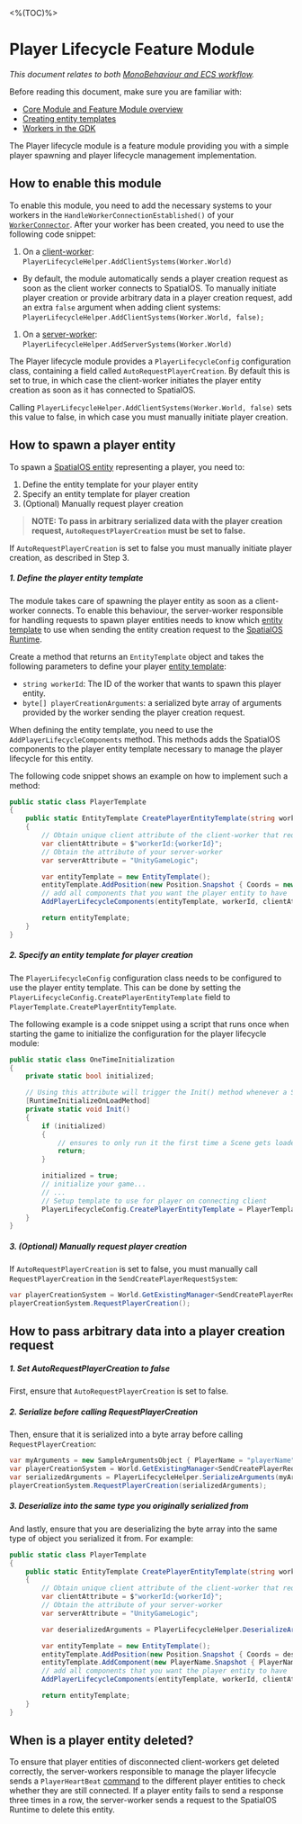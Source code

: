 [//]: # (Doc of docs reference 36)
[//]: # (TODO - technical writer review)

<%(TOC)%>
# Player Lifecycle Feature Module
_This document relates to both [MonoBehaviour and  ECS workflow]({{urlRoot}}/content/intro-workflows-spatialos-entities)._

Before reading this document, make sure you are familiar with:

  * [Core Module and Feature Module overview]({{urlRoot}}/content/modules/core-and-feature-module-overview)
  * [Creating entity templates]({{urlRoot}}/content/entity-templates)
  * [Workers in the GDK]({{urlRoot}}/content/workers/workers-in-the-gdk)

The Player lifecycle module is a feature module providing you with a simple player spawning and player lifecycle management implementation.

## How to enable this module

To enable this module, you need to add the necessary systems to your workers in the `HandleWorkerConnectionEstablished()` of your [`WorkerConnector`]({{urlRoot}}/content/gameobject/creating-workers-with-workerconnector).
After your worker has been created, you need to use the following code snippet:

1. On a [client-worker]({{urlRoot}}/content/glossary#client-worker): `PlayerLifecycleHelper.AddClientSystems(Worker.World)`
  * By default, the module automatically sends a player creation request as soon as the client worker connects to SpatialOS. To manually initiate player creation or provide arbitrary data in a player creation request, add an extra `false` argument when adding client systems: `PlayerLifecycleHelper.AddClientSystems(Worker.World, false);`
1. On a [server-worker]({{urlRoot}}/content/glossary#server-worker): `PlayerLifecycleHelper.AddServerSystems(Worker.World)`

The Player lifecycle module provides a `PlayerLifecycleConfig` configuration class, containing a field called `AutoRequestPlayerCreation`. By default this is set to true, in which case the client-worker initiates the player entity creation as soon as it has connected to SpatialOS.

Calling `PlayerLifecycleHelper.AddClientSystems(Worker.World, false)` sets this value to false, in which case you must manually initiate player creation.

## How to spawn a player entity

To spawn a [SpatialOS entity]({{urlRoot}}/content/glossary#spatialos-entity) representing
a player, you need to:

1. Define the entity template for your player entity
1. Specify an entity template for player creation
1. (Optional) Manually request player creation

>**NOTE: To pass in arbitrary serialized data with the player creation request, `AutoRequestPlayerCreation` must be set to false.**

If `AutoRequestPlayerCreation` is set to false you must manually initiate player creation, as described in Step 3.

##### 1. Define the player entity template

The module takes care of spawning the player entity as soon as a client-worker connects. To enable this behaviour, the server-worker responsible for handling requests to spawn player entities needs to know which [entity template]({{urlRoot}}/content/entity-templates) to use when sending the entity creation request to the [SpatialOS Runtime]({{urlRoot}}/content/glossary#spatialos-runtime).

Create a method that returns an `EntityTemplate` object and takes the following parameters to define your player [entity template]({{urlRoot}}/content/entity-templates):

* `string workerId`: The ID of the worker that wants to spawn this player entity.
*  `byte[] playerCreationArguments`: a serialized byte array of arguments provided by the worker sending the player creation request.

When defining the entity template, you need to use the `AddPlayerLifecycleComponents` method.
This methods adds the SpatialOS components to the player entity template necessary to manage the player lifecycle for this entity.

The following code snippet shows an example on how to implement such a method:
```csharp
public static class PlayerTemplate
{
    public static EntityTemplate CreatePlayerEntityTemplate(string workerId, byte[] playerCreationArguments)
    {
        // Obtain unique client attribute of the client-worker that requested the player entity
        var clientAttribute = $"workerId:{workerId}";
        // Obtain the attribute of your server-worker
        var serverAttribute = "UnityGameLogic";

        var entityTemplate = new EntityTemplate();
        entityTemplate.AddPosition(new Position.Snapshot { Coords = new Coordinates() }, serverAttribute);
        // add all components that you want the player entity to have
        AddPlayerLifecycleComponents(entityTemplate, workerId, clientAttribute, serverAttribute);

        return entityTemplate;
    }
}
```

##### 2. Specify an entity template for player creation

The `PlayerLifecycleConfig` configuration class needs to be configured to use the player entity template.
This can be done by setting the `PlayerLifecycleConfig.CreatePlayerEntityTemplate` field to `PlayerTemplate.CreatePlayerEntityTemplate`.

The following example is a code snippet using a script that runs once when starting the game to initialize the configuration for the player lifecycle module:
```csharp
public static class OneTimeInitialization
{
    private static bool initialized;

    // Using this attribute will trigger the Init() method whenever a Scene gets loaded.
    [RuntimeInitializeOnLoadMethod]
    private static void Init()
    {
        if (initialized)
        {
            // ensures to only run it the first time a Scene gets loaded.
            return;
        }

        initialized = true;
        // initialize your game...
        // ...
        // Setup template to use for player on connecting client
        PlayerLifecycleConfig.CreatePlayerEntityTemplate = PlayerTemplate.CreatePlayerEntityTemplate;
    }
}
```

##### 3. (Optional) Manually request player creation

If `AutoRequestPlayerCreation` is set to false, you must manually call `RequestPlayerCreation` in the `SendCreatePlayerRequestSystem`:
```csharp
var playerCreationSystem = World.GetExistingManager<SendCreatePlayerRequestSystem>();
playerCreationSystem.RequestPlayerCreation();
```

## How to pass arbitrary data into a player creation request

##### 1. Set AutoRequestPlayerCreation to false
First, ensure that `AutoRequestPlayerCreation` is set to false.

##### 2. Serialize before calling RequestPlayerCreation
Then, ensure that it is serialized into a byte array before calling `RequestPlayerCreation`:
```csharp
var myArguments = new SampleArgumentsObject { PlayerName = "playerName", SpawnPosition = new Coordinates(42, 0, 69)) };
var playerCreationSystem = World.GetExistingManager<SendCreatePlayerRequestSystem>();
var serializedArguments = PlayerLifecycleHelper.SerializeArguments(myArguments);
playerCreationSystem.RequestPlayerCreation(serializedArguments);
```
##### 3. Deserialize into the same type you originally serialized from
And lastly, ensure that you are deserializing the byte array into the same type of object you serialized it from. For example:
```csharp
public static class PlayerTemplate
{
    public static EntityTemplate CreatePlayerEntityTemplate(string workerId, byte[] playerCreationArguments)
    {
        // Obtain unique client attribute of the client-worker that requested the player entity
        var clientAttribute = $"workerId:{workerId}";
        // Obtain the attribute of your server-worker
        var serverAttribute = "UnityGameLogic";

        var deserializedArguments = PlayerLifecycleHelper.DeserializeArguments<SampleArgumentsObject>(playerCreationArguments);

        var entityTemplate = new EntityTemplate();
        entityTemplate.AddPosition(new Position.Snapshot { Coords = deserializedArguments.SpawnPosition }, serverAttribute);
        entityTemplate.AddComponent(new PlayerName.Snapshot { PlayerName = deserializedArguments.PlayerName }, serverAttribute);
        // add all components that you want the player entity to have
        AddPlayerLifecycleComponents(entityTemplate, workerId, clientAttribute, serverAttribute);

        return entityTemplate;
    }
}
```

## When is a player entity deleted?

To ensure that player entities of disconnected client-workers get deleted correctly, the server-workers responsible to manage the player lifecycle sends a `PlayerHeartBeat` [command]({{urlRoot}}/content/world-component-commands-requests-responses) to the different player entities to check whether they are still connected. If a player entity fails to send a response three times in a row, the server-worker sends a request to the SpatialOS Runtime to delete this entity.
